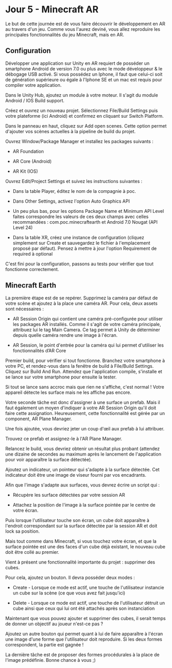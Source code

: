 # Jour 5 - Minecraft AR

Le but de cette journée est de vous faire découvrir le développement en AR au travers d'un jeu. Comme vous l'aurez deviné, vous allez reproduire les principales fonctionnalités du jeu Minecraft, mais en AR.

## Configuration

Développer une application sur Unity en AR requiert de posséder un smartphone Android de version 7.0 ou plus avec le mode développeur & le débogage USB activé. Si vous possédez un Iphone, il faut que celui-ci soit de génération supérieure ou égale à l'Iphone SE et un mac est requis pour compiler votre application.

Dans le Unity Hub, ajoutez un module à votre moteur. Il s'agit du module Android / IOS Build support.

Créez et ouvrez un nouveau projet. Sélectionnez File/Build Settings puis votre plateforme (ici Android) et confirmez en cliquant sur Switch Platform.

Dans le panneau en haut, cliquez sur Add open scenes. Cette option permet d'ajouter vos scènes actuelles à la pipeline de build du projet.

Ouvrez Window/Package Manager et installez les packages suivants :

-   AR Foundation

-   AR Core (Android)

-   AR Kit (IOS)

Ouvrez Edit/Project Settings et suivez les instructions suivantes :

-   Dans la table Player, éditez le nom de la compagnie à poc.

-   Dans Other Settings, activez l'option Auto Graphics API

-   Un peu plus bas, pour les options Package Name et Minimum API Level faites correspondre les valeurs de ces deux champs avec celles recommandées : com.poc.minecraftearth et Android 7.0 Nougat (API Level 24)

-   Dans la table XR, créez une instance de configuration (cliquez simplement sur Create et sauvegardez le fichier à l'emplacement proposé par défaut). Pensez à mettre à jour l'option Requirement de required à optional

C'est fini pour la configuration, passons au tests pour vérifier que tout fonctionne correctement.

## Minecraft Earth

La première étape est de se repérer. Supprimez la caméra par défaut de votre scène et ajoutez à la place une caméra AR. Pour cela, deux assets sont nécessaires :

-   AR Session Origin qui contient une caméra pré-configurée pour utiliser les packages AR installés. Comme il s'agit de votre caméra principale, attribuez lui le tag Main Camera. Ce tag permet à Unity de déterminer depuis quelle caméra rendre une image à l'écran.

-   AR Session, le point d'entrée pour la caméra qui lui permet d'utiliser les fonctionnalités d’AR Core

Premier build, pour vérifier si tout fonctionne. Branchez votre smartphone à votre PC, et rendez-vous dans la fenêtre de build à File/Build Settings. Cliquez sur Build And Run. Attendez que l'application compile, s'installe et se lance sur votre smartphone pour ensuite la tester.

Si tout se lance sans accroc mais que rien ne s'affiche, c'est normal ! Votre appareil détecte les surface mais ne les affiche pas encore.

Votre seconde tâche est donc d'assigner à une surface un prefab. Mais il faut également un moyen d'indiquer à votre AR Session Origin qu'il doit faire cette assignation. Heureusement, cette fonctionnalité est gérée par un component, AR Plane Manager.

Une fois ajoutée, vous devriez jeter un coup d'œil aux prefab à lui attribuer.

Trouvez ce prefab et assignez-le à l'AR Plane Manager.

Relancez le build, vous devriez obtenir un résultat plus probant (attendez une dizaine de secondes au maximum après le lancement de l'application pour voir apparaître la surface détectée).

Ajoutez un indicateur, un pointeur qui s'adapte à la surface détectée. Cet indicateur doit être une image de viseur fourni par vos encadrants.

Afin que l'image s'adapte aux surfaces, vous devrez écrire un script qui :

-   Récupère les surface détectées par votre session AR

-   Attachez la position de l'image à la surface pointée par le centre de votre écran.

Puis lorsque l'utilisateur touche son écran, un cube doit apparaître à l'endroit correspondant sur la surface détectée par la session AR et doit lock sa position.

Mais tout comme dans Minecraft, si vous touchez votre écran, et que la surface pointée est une des faces d'un cube déjà existant, le nouveau cube doit être collé au premier.

Vient à présent une fonctionnalité importante du projet : supprimer des cubes.

Pour cela, ajoutez un bouton. Il devra posséder deux modes :

-   Create - Lorsque ce mode est actif, une touche de l'utilisateur instancie un cube sur la scène (ce que vous avez fait jusqu'ici)

-   Delete - Lorsque ce mode est actif, une touche de l'utilisateur détruit un cube ainsi que ceux qui lui ont été attachés après son instanciation

Maintenant que vous pouvez ajouter et supprimer des cubes, il serait temps de donner un objectif au joueur n'est-ce pas ?

Ajoutez un autre bouton qui permet quant à lui de faire apparaître à l'écran une image d'une forme que l'utilisateur doit reproduire. Si les deux formes correspondent, la partie est gagnée !

La dernière tâche est de proposer des formes procédurales à la place de l'image prédéfinie. Bonne chance à vous ;)
